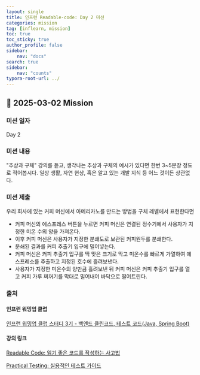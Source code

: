 ```yaml
---
layout: single
title: 인프런 Readable-code: Day 2 미션
categories: mission
tag: [inflearn, mission]
toc: true
toc_sticky: true
author_profile: false
sidebar:
    nav: "docs"
search: true
sidebar:
    nav: "counts"
typora-root-url: ../
---
```


## 📌 2025-03-02 Mission



### 미션 일자

Day 2

### 미션 내용

"추상과 구체" 강의를 듣고, 생각나는 추상과 구체의 예시가 있다면 한번 3~5문장 정도로 적어봅시다.
일상 생활, 자연 현상, 혹은 알고 있는 개발 지식 등 어느 것이든 상관없다.

### 미션 제출

우리 회사에 있는 커피 머신에서 아메리카노를 만드는 방법을 구체 레벨에서 표현한다면

- 커피 머신의 에스프레스 버튼을 누르면 커피 머신은 연결된 정수기에서 사용자가 지정한 미온 수의 양을 가져온다.
- 이후 커피 머신은 사용자가 지정한 분쇄도로 보관된 커피원두를 분쇄한다.
- 분쇄된 결과를 커피 추출기 입구에 밀어넣는다.
- 커피 머신은 커피 추출기 입구를 딱 맞은 크기로 막고 미온수를 빠르게 가열하여 에스프레소를 추출하고 지정된 호수에 흘려보낸다.
- 사용자가 지정한 미온수의 양만큼 흘려보낸 뒤 커피 머신은 커피 추출기 입구를 열고 커피 가루 찌꺼기를 막대로 밀어내어 바닥으로 떨어트린다.



### 출처

#### 인프런 워밍업 클럽

[인프런 워밍업 클럽 스터디 3기 - 백엔드 클린코드, 테스트 코드(Java, Spring Boot)](https://inf.run/gUBif)

#### 강의 링크

[Readable Code: 읽기 좋은 코드를 작성하는 사고법](https://inf.run/63LsM)

[Practical Testing: 실용적인 테스트 가이드](https://inf.run/g8nxP)
